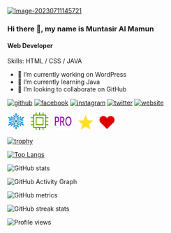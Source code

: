 <a href="https://ibb.co/CHjcWFL"><img src="https://i.ibb.co/MCzv9Ld/Image-20230711145721.jpg" alt="Image-20230711145721" border="0"></a>

### Hi there 👋, my name is Muntasir Al Mamun
#### Web Developer


Skills: HTML / CSS / JAVA

- 🔭 I’m currently working on WordPress 
- 🌱 I’m currently learning Java 
- 👯 I’m looking to collaborate on GitHub 


[<img src='https://cdn.jsdelivr.net/npm/simple-icons@3.0.1/icons/github.svg' alt='github' height='40'>](https://github.com/Muntasir-Mamun7)  [<img src='https://cdn.jsdelivr.net/npm/simple-icons@3.0.1/icons/facebook.svg' alt='facebook' height='40'>](https://www.facebook.com/Muntasir0724)  [<img src='https://cdn.jsdelivr.net/npm/simple-icons@3.0.1/icons/instagram.svg' alt='instagram' height='40'>](https://www.instagram.com/Morn07/)  [<img src='https://cdn.jsdelivr.net/npm/simple-icons@3.0.1/icons/twitter.svg' alt='twitter' height='40'>](https://twitter.com/Morn07)  [<img src='https://cdn.jsdelivr.net/npm/simple-icons@3.0.1/icons/icloud.svg' alt='website' height='40'>]([www.resultinsiderbd.com](https://resultinsiderbd.com/))  

<a href='https://archiveprogram.github.com/'><img src='https://raw.githubusercontent.com/acervenky/animated-github-badges/master/assets/acbadge.gif' width='40' height='40'></a> <a href='https://docs.github.com/en/developers'><img src='https://raw.githubusercontent.com/acervenky/animated-github-badges/master/assets/devbadge.gif' width='40' height='40'></a> <a href='https://github.com/pricing'><img src='https://raw.githubusercontent.com/acervenky/animated-github-badges/master/assets/pro.gif' width='40' height='40'></a> <a href='https://stars.github.com/'><img src='https://raw.githubusercontent.com/acervenky/animated-github-badges/master/assets/starbadge.gif' width='35' height='35'></a> <a href='https://docs.github.com/en/github/supporting-the-open-source-community-with-github-sponsors'><img src='https://raw.githubusercontent.com/acervenky/animated-github-badges/master/assets/sponsorbadge.gif' width='35' height='35'></a> 

[![trophy](https://github-profile-trophy.vercel.app/?username=Muntasir-Mamun7)](https://github.com/ryo-ma/github-profile-trophy)

[![Top Langs](https://github-readme-stats.vercel.app/api/top-langs/?username=Muntasir-Mamun7)](https://github.com/anuraghazra/github-readme-stats)

![GitHub stats](https://github-readme-stats.vercel.app/api?username=Muntasir-Mamun7&show_icons=true)  

![GitHub Activity Graph](https://activity-graph.herokuapp.com/graph?username=Muntasir-Mamun7)  

![GitHub metrics](https://metrics.lecoq.io/Muntasir-Mamun7)  

![GitHub streak stats](https://streak-stats.demolab.com/?user=Muntasir-Mamun7)  

![Profile views](https://gpvc.arturio.dev/Muntasir-Mamun7)  
